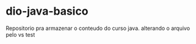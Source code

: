 # dio-java-basico
Repositorio pra armazenar o conteudo do curso java.
alterando o arquivo pelo vs test